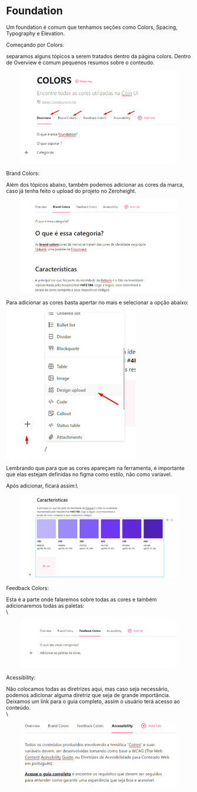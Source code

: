 # Foundation

Um foundation é comum que tenhamos seções como Colors, Spacing, Typography e Elevation.

Começando por Colors:

separamos alguns tópicos a serem tratados dentro da página colors. Dentro de Overview é comum pequenos resumos sobre o conteudo.

<figure><img src=".gitbook/assets/image (13).png" alt=""><figcaption></figcaption></figure>

Brand Colors:

Além dos tópicos abaixo, também podemos adicionar as cores da marca, caso já tenha feito o upload do projeto no Zeroheight.

<figure><img src=".gitbook/assets/image (1) (1) (1).png" alt=""><figcaption></figcaption></figure>

Para adicionar as cores basta apertar no mais e selecionar a opção abaixo:\
![](<.gitbook/assets/image (2) (1).png>)

Lembrando que para que as cores apareçam na ferramenta, é importante que elas estejam definidas no figma como estilo, não como variavel.

Após adicionar, ficará assim:\


<figure><img src=".gitbook/assets/image (3) (1).png" alt=""><figcaption></figcaption></figure>

Feedback Colors:

Esta é a parte onde falaremos sobre todas as cores e também adicionaremos todas as paletas:\
\


<figure><img src=".gitbook/assets/image (4) (1).png" alt=""><figcaption></figcaption></figure>

Acessibility:

Não colocamos todas as diretrizes aqui, mas caso seja necessário, podemos adicionar alguma diretriz que seja de grande importância. Deixamos um link para o guia completo, assim o usuário terá acesso ao conteúdo. \
\


<div data-full-width="true">

<figure><img src=".gitbook/assets/image (5) (1).png" alt=""><figcaption></figcaption></figure>

</div>
